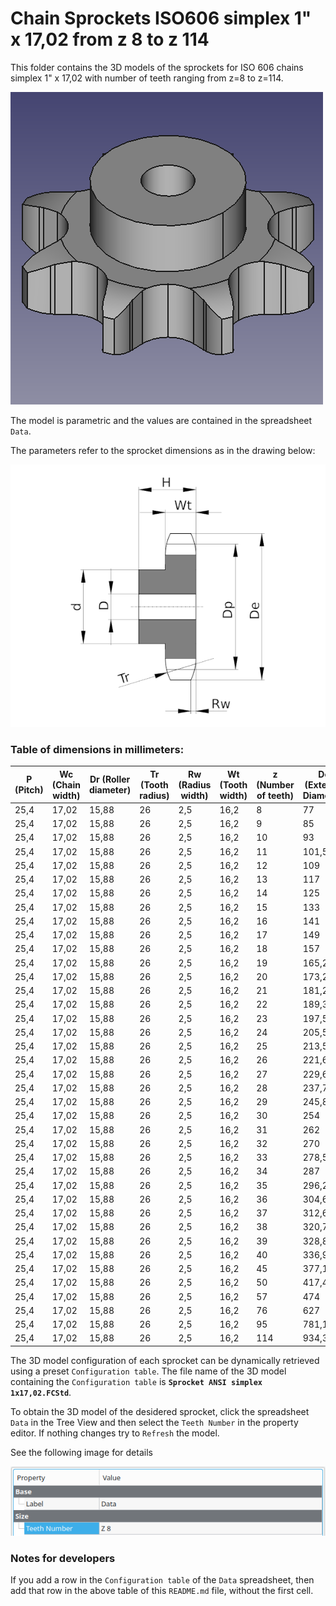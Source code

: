 # Chain Sprockets ISO606 simplex 1" x 17,02 from z 8 to z 114

This folder contains the 3D models of the sprockets for ISO 606 chains simplex 1" x 17,02 with number of teeth ranging from z=8 to z=114.

![Image](../images/simplex_screenshot.png "Sprocket Simplex")

The model is parametric and the values are contained in the spreadsheet `Data`.

The parameters refer to the sprocket dimensions as in the drawing below:

![Drawing](../images/simplex_drawing.png "Drawing")

### Table of dimensions in millimeters:

P (Pitch)|Wc (Chain width)|Dr (Roller diameter)|Tr (Tooth radius)|Rw (Radius width)|Wt (Tooth width)|z (Number of teeth)|De (External Diameter)|Dp (pitch diameter)|d (Hub diameter)|D (Hole diameter)|H (Total height)
---|---|---|---|---|---|---|---|---|---|---|---
25,4|17,02|15,88|26|2,5|16,2|8|77|6,37|42|16|35
25,4|17,02|15,88|26|2,5|16,2|9|85|74,27|50|16|35
25,4|17,02|15,88|26|2,5|16,2|10|93|82,19|55|16|35
25,4|17,02|15,88|26|2,5|16,2|11|101,5|90,14|61|16|40
25,4|17,02|15,88|26|2,5|16,2|12|109|98,14|69|16|40
25,4|17,02|15,88|26|2,5|16,2|13|117|106,12|78|16|40
25,4|17,02|15,88|26|2,5|16,2|14|125|114,15|84|16|40
25,4|17,02|15,88|26|2,5|16,2|15|133|122,17|92|16|40
25,4|17,02|15,88|26|2,5|16,2|16|141|130,2|100|20|45
25,4|17,02|15,88|26|2,5|16,2|17|149|138,22|100|20|45
25,4|17,02|15,88|26|2,5|16,2|18|157|146,28|100|20|45
25,4|17,02|15,88|26|2,5|16,2|19|165,2|154,33|100|20|45
25,4|17,02|15,88|26|2,5|16,2|20|173,2|162,38|100|20|45
25,4|17,02|15,88|26|2,5|16,2|21|181,2|170,43|110|20|50
25,4|17,02|15,88|26|2,5|16,2|22|189,3|178,48|110|20|50
25,4|17,02|15,88|26|2,5|16,2|23|197,5|186,53|110|20|50
25,4|17,02|15,88|26|2,5|16,2|24|205,5|194,59|110|20|50
25,4|17,02|15,88|26|2,5|16,2|25|213,5|202,66|110|20|50
25,4|17,02|15,88|26|2,5|16,2|26|221,6|210,72|120|20|50
25,4|17,02|15,88|26|2,5|16,2|27|229,6|218,79|120|20|50
25,4|17,02|15,88|26|2,5|16,2|28|237,7|226,85|120|20|50
25,4|17,02|15,88|26|2,5|16,2|29|245,8|234,92|120|20|50
25,4|17,02|15,88|26|2,5|16,2|30|254|243|120|20|50
25,4|17,02|15,88|26|2,5|16,2|31|262|251,08|120|25|50
25,4|17,02|15,88|26|2,5|16,2|32|270|259,13|120|25|50
25,4|17,02|15,88|26|2,5|16,2|33|278,5|267,21|120|25|50
25,4|17,02|15,88|26|2,5|16,2|34|287|275,28|120|25|50
25,4|17,02|15,88|26|2,5|16,2|35|296,2|283,36|120|25|50
25,4|17,02|15,88|26|2,5|16,2|36|304,6|291,44|120|25|50
25,4|17,02|15,88|26|2,5|16,2|37|312,6|299,51|120|25|50
25,4|17,02|15,88|26|2,5|16,2|38|320,7|307,59|120|25|50
25,4|17,02|15,88|26|2,5|16,2|39|328,8|315,67|120|25|50
25,4|17,02|15,88|26|2,5|16,2|40|336,9|323,75|120|25|50
25,4|17,02|15,88|26|2,5|16,2|45|377,11|364,12|125|25|70
25,4|17,02|15,88|26|2,5|16,2|50|417,4|404,52|125|25|70
25,4|17,02|15,88|26|2,5|16,2|57|474|461,08|125|25|70
25,4|17,02|15,88|26|2,5|16,2|76|627|614,64|140|25|80
25,4|17,02|15,88|26|2,5|16,2|95|781,1|768,22|140|25|80
25,4|17,02|15,88|26|2,5|16,2|114|934,3|921,81|140|25|80

The 3D model configuration of each sprocket can be dynamically retrieved using a preset `Configuration table`.
The file name of the 3D model containing the `Configuration table` is **`Sprocket ANSI simplex 1x17,02.FCStd`**.

To obtain the 3D model of the desidered sprocket, click the spreadsheet `Data` in the Tree View and then select the `Teeth Number` in the property editor. If nothing changes try to `Refresh` the model.

See the following image for details

![Drawing](../images/configuration.png "Configuration")

### Notes for developers
If you add a row in the `Configuration table` of the `Data` spreadsheet, then add that row in the above table of this `README.md` file, without the first cell.
